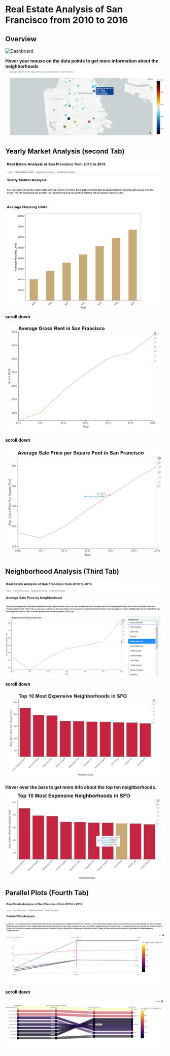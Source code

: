 # Real Estate Analysis of San Francisco from 2010 to 2016

## Overview 

![Dashboard](Images/dashboard-demo.gif)

**Hover your mouse on the data points to get more information about the neighborhoods**
![Dashboard](Images/map_2.png)

## Yearly Market Analysis (second Tab)

![](Images/housing_units.png)

**scroll down**

![](Images/gross_rent2.png)

**scroll down**

![](Images/sale_price.png)

## Neighborhood Analysis (Third Tab)

![](Images/neighborhood.png)

**scroll down**

![](Images/top_10.png)

**Hover over the bars to get more info about the top ten neighborhoods.**
![](Images/top_hover.png)

## Parallel Plots (Fourth Tab)

![](Images/parallel_coordinates.png)

**scroll down**

![](Images/parallel_category.png)
